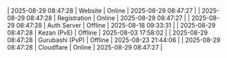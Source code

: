 | 2025-08-29 08:47:28 | Website | Online | 2025-08-29 08:47:27 |
| 2025-08-29 08:47:28 | Registration | Online | 2025-08-29 08:47:27 |
| 2025-08-29 08:47:28 | Auth Server | Offline | 2025-08-18 09:33:31 |
| 2025-08-29 08:47:28 | Kezan (PvE) | Offline | 2025-08-03 17:58:02 |
| 2025-08-29 08:47:28 | Gurubashi (PvP) | Offline | 2025-08-23 21:44:06 |
| 2025-08-29 08:47:28 | Cloudflare | Online | 2025-08-29 08:47:27 |
